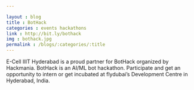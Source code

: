 ```yaml
---

layout : blog
title : BotHack
categories : events hackathons
link : http://bit.ly/bothack
img : bothack.jpg
permalink : /blogs/:categories/:title
---
```


 E-Cell IIIT Hyderabad is a proud partner for BotHack organized by Hackmania. BotHack is an AI/ML bot hackathon. Participate and get an opportunity to intern or get incubated at flydubai’s Development Centre in Hyderabad, India. 	